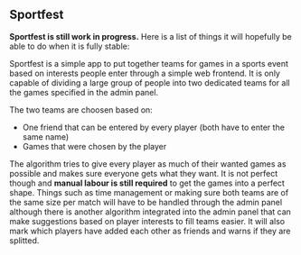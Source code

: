 ## Sportfest
**Sportfest is still work in progress.** Here is a list of things it will hopefully be able to do when it is fully stable:

Sportfest is a simple app to put together teams for games in a sports event based on interests people enter through a simple web frontend. It is only capable of dividing a large group of people into two dedicated teams for all the games specified in the admin panel.

The two teams are choosen based on:
- One friend that can be entered by every player (both have to enter the same name)
- Games that were chosen by the player

The algorithm tries to give every player as much of their wanted games as possible and makes sure everyone gets what they want. It is not perfect though and **manual labour is still required** to get the games into a perfect shape. Things such as time management or making sure both teams are of the same size per match will have to be handled through the admin panel although there is another algorithm integrated into the admin panel that can make suggestions based on player interests to fill teams easier. It will also mark which players have added each other as friends and warns if they are splitted.